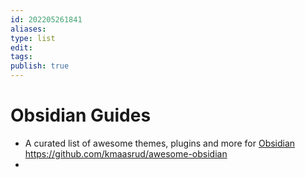 ```yaml
---
id: 202205261841
aliases:
type: list
edit: 
tags: 
publish: true
---
```

# Obsidian Guides

- A curated list of awesome themes, plugins and more for [Obsidian](https://obsidian.md/) https://github.com/kmaasrud/awesome-obsidian
- 



